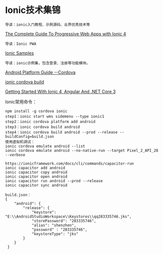 # Ionic技术集锦

```
导读：ionic入门教程、示例源码、业界优秀技术等
```

[The Complete Guide To Progressive Web Apps with Ionic 4](https://ionicthemes.com/tutorials/about/the-complete-guide-to-progressive-web-apps-with-ionic4)
```
导读：Ionic PWA
```

[Ionic Samples](https://github.com/qq283335746/IonicSamples)
```
导读：ionic示例集，包含登录、注册等功能模块。
```

[Android Platform Guide --Cordova](https://cordova.apache.org/docs/en/dev/guide/platforms/android/index.html)

[ionic cordova build](https://ionicframework.com/docs/cli/commands/cordova-build)

[Getting Started With Ionic 4, Angular And .NET Core 3](https://www.c-sharpcorner.com/article/getting-started-with-ionic-framework-angular-and-net-core-3/)

Ionic常用命令：
```
npm install -g cordova ionic
step1：ionic start wms sidemenu --type ionic1
step2：ionic cordova platform add android
step3：ionic cordova build android
step4：ionic cordova build android --prod --release --buildConfig=build.json
使用虚拟机调试：
ionic cordova emulate android --list
ionic cordova emulate android --no-native-run --target Pixel_2_API_28 --verbose

https://ionicframework.com/docs/cli/commands/capacitor-run
ionic capacitor add android
ionic capacitor copy android
ionic capacitor open android
ionic capacitor run android --prod --release
ionic capacitor sync android

build.json：
{
    "android": {
        "release": {
            "keystore": "E:\\AndroidStudioWorkspace\\Keystores\\qq283335746.jks",
            "storePassword": "283335746",
            "alias": "shenzhen",
            "password" : "283335746",
            "keystoreType": "jks"
        }
    }
 }
```

